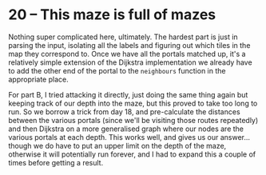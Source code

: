 # 20 &ndash; This maze is full of mazes
Nothing super complicated here, ultimately. The hardest part is just in parsing the input, isolating all the labels and figuring out which tiles in the map they correspond to. Once we have all the portals matched up, it's a relatively simple extension of the Dijkstra implementation we already have to add the other end of the portal to the `neighbours` function in the appropriate place.

For part B, I tried attacking it directly, just doing the same thing again but keeping track of our depth into the maze, but this proved to take too long to run. So we borrow a trick from day 18, and pre-calculate the distances between the various portals (since we'll be visiting those routes repeatedly) and then Dijkstra on a more generalised graph where our nodes are the various portals at each depth. This works well, and gives us our answer... though we do have to put an upper limit on the depth of the maze, otherwise it will potentially run forever, and I had to expand this a couple of times before getting a result.
